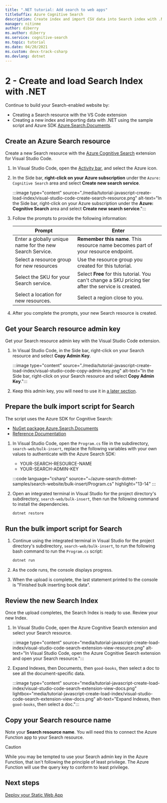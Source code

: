 ```yaml
---
title: ".NET tutorial: Add search to web apps" 
titleSuffix: Azure Cognitive Search
description: Create index and import CSV data into Search index with .NET.
manager: nitinme
author: diberry
ms.author: diberry
ms.service: cognitive-search
ms.topic: tutorial
ms.date: 04/20/2021
ms.custom: devx-track-csharp
ms.devlang: dotnet
---
```


# 2 - Create and load Search Index with .NET

Continue to build your Search-enabled website by:
* Creating a Search resource with the VS Code extension
* Creating a new index and importing data with .NET using the sample script and Azure SDK [Azure.Search.Documents](https://www.nuget.org/packages/Azure.Search.Documents/).

## Create an Azure Search resource 

Create a new Search resource with the [Azure Cognitive Search](https://marketplace.visualstudio.com/items?itemName=ms-azuretools.vscode-azurecognitivesearch) extension for Visual Studio Code.

1. In Visual Studio Code, open the [Activity bar](https://code.visualstudio.com/docs/getstarted/userinterface), and select the Azure icon. 

1. In the Side bar, **right-click on your Azure subscription** under the `Azure: Cognitive Search` area and select **Create new search service**.

    :::image type="content" source="./media/tutorial-javascript-create-load-index/visual-studio-code-create-search-resource.png" alt-text="In the Side bar, right-click on your Azure subscription under the **Azure: Cognitive Search** area and select **Create new search service**.":::

1. Follow the prompts to provide the following information:

    |Prompt|Enter|
    |--|--|
    |Enter a globally unique name for the new Search Service.|**Remember this name**. This resource name becomes part of your resource endpoint.|
    |Select a resource group for new resources|Use the resource group you created for this tutorial.|
    |Select the SKU for your Search service.|Select **Free** for this tutorial. You can't change a SKU pricing tier after the service is created.|
    |Select a location for new resources.|Select a region close to you.|

1. After you complete the prompts, your new Search resource is created. 

## Get your Search resource admin key

Get your Search resource admin key with the Visual Studio Code extension. 

1. In Visual Studio Code, in the Side bar, right-click on your Search resource and select **Copy Admin Key**.

    :::image type="content" source="./media/tutorial-javascript-create-load-index/visual-studio-code-copy-admin-key.png" alt-text="In the Side bar, right-click on your Search resource and select **Copy Admin Key**.":::

1. Keep this admin key, you will need to use it in [a later section](#prepare-the-bulk-import-script-for-search). 

## Prepare the bulk import script for Search

The script uses the Azure SDK for Cognitive Search:

* [NuGet package Azure.Search.Documents](https://www.nuget.org/packages/Azure.Search.Documents/)
* [Reference Documentation](/dotnet/api/overview/azure/search)

1. In Visual Studio Code, open the `Program.cs` file in the subdirectory,  `search-web/bulk-insert`, replace the following variables with your own values to authenticate with the Azure Search SDK:

    * YOUR-SEARCH-RESOURCE-NAME
    * YOUR-SEARCH-ADMIN-KEY

    :::code language="csharp" source="~/azure-search-dotnet-samples/search-website/bulk-insert/Program.cs" highlight="13-14" :::

1. Open an integrated terminal in Visual Studio for the project directory's subdirectory, `search-web/bulk-insert`, then run the following command to install the dependencies. 

    ```bash
    dotnet restore
    ```

## Run the bulk import script for Search

1. Continue using the integrated terminal in Visual Studio for the project directory's subdirectory, `search-web/bulk-insert`, to run the following bash command to run the `Program.cs` script:

    ```bash
    dotnet run
    ```

1. As the code runs, the console displays progress. 
1. When the upload is complete, the last statement printed to the console is "Finished bulk inserting book data".

## Review the new Search Index

Once the upload completes, the Search Index is ready to use. Review your new Index.

1. In Visual Studio Code, open the Azure Cognitive Search extension and select your Search resource.  

    :::image type="content" source="media/tutorial-javascript-create-load-index/visual-studio-code-search-extension-view-resource.png" alt-text="In Visual Studio Code, open the Azure Cognitive Search extension and open your Search resource.":::

1. Expand Indexes, then Documents, then `good-books`, then select a doc to see all the document-specific data.
 
    :::image type="content" source="media/tutorial-javascript-create-load-index/visual-studio-code-search-extension-view-docs.png" lightbox="media/tutorial-javascript-create-load-index/visual-studio-code-search-extension-view-docs.png" alt-text="Expand Indexes, then `good-books`, then select a doc.":::

## Copy your Search resource name

Note your **Search resource name**. You will need this to connect the Azure Function app to your Search resource. 

> [!CAUTION]
> While you may be tempted to use your Search admin key in the Azure Function, that isn't following the principle of least privilege. The Azure Function will use the query key to conform to least privilege. 

## Next steps

[Deploy your Static Web App](tutorial-csharp-deploy-static-web-app.md)
